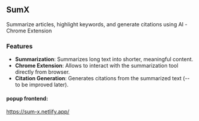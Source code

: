 ## SumX
Summarize articles, highlight keywords, and generate citations using AI -Chrome Extension

### Features
- **Summarization**: Summarizes long text into shorter, meaningful content.
- **Chrome Extension**: Allows to interact with the summarization tool directly from browser.
- **Citation Generation**: Generates citations from the summarized text (-- to be improved later).

#### popup frontend:
https://sum-x.netlify.app/
  

